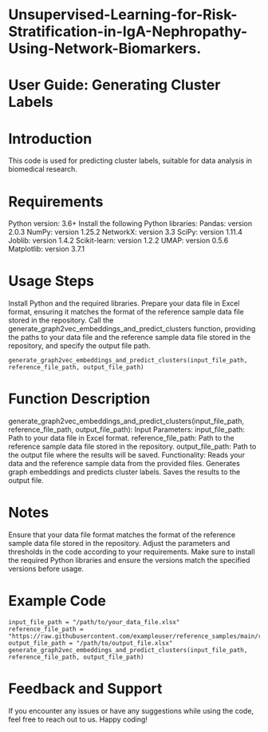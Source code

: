 # Unsupervised-Learning-for-Risk-Stratification-in-IgA-Nephropathy-Using-Network-Biomarkers.

# User Guide: Generating Cluster Labels

# Introduction
This code is used for predicting cluster labels, suitable for data analysis in biomedical research.

# Requirements
Python version: 3.6+
Install the following Python libraries:
Pandas: version 2.0.3
NumPy: version 1.25.2
NetworkX: version 3.3
SciPy: version 1.11.4
Joblib: version 1.4.2
Scikit-learn: version 1.2.2
UMAP: version 0.5.6
Matplotlib: version 3.7.1

# Usage Steps
Install Python and the required libraries.
Prepare your data file in Excel format, ensuring it matches the format of the reference sample data file stored in the repository.
Call the generate_graph2vec_embeddings_and_predict_clusters function, providing the paths to your data file and the reference sample data file stored in the repository, and specify the output file path.
```
generate_graph2vec_embeddings_and_predict_clusters(input_file_path, reference_file_path, output_file_path)
```

# Function Description
generate_graph2vec_embeddings_and_predict_clusters(input_file_path, reference_file_path, output_file_path):
Input Parameters:
input_file_path: Path to your data file in Excel format.
reference_file_path: Path to the reference sample data file stored in the repository.
output_file_path: Path to the output file where the results will be saved.
Functionality:
Reads your data and the reference sample data from the provided files.
Generates graph embeddings and predicts cluster labels.
Saves the results to the output file.

# Notes
Ensure that your data file format matches the format of the reference sample data file stored in the repository.
Adjust the parameters and thresholds in the code according to your requirements.
Make sure to install the required Python libraries and ensure the versions match the specified versions before usage.

# Example Code
```
input_file_path = "/path/to/your_data_file.xlsx"
reference_file_path = "https://raw.githubusercontent.com/exampleuser/reference_samples/main/reference_samples.xlsx"
output_file_path = "/path/to/output_file.xlsx"
generate_graph2vec_embeddings_and_predict_clusters(input_file_path, reference_file_path, output_file_path)
```

# Feedback and Support
If you encounter any issues or have any suggestions while using the code, feel free to reach out to us. Happy coding!
